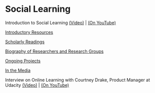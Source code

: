

# Social Learning


Introduction to Social Learning [(Video)](https://www.udacity.com/course/viewer#%21/c-ud915/l-4797360890/m-4806718561) | [(On YouTube)](https://www.youtube.com/watch?v=KpX8CQxRLIU)

[Introductory Resources](https://www.udacity.com/wiki/Educational_Technology/Social_Learning/Introductory_Resources)

[Scholarly Readings](https://www.udacity.com/wiki/Educational_Technology/Social_Learning/Scholarly_Readings)

[Biography of Researchers and Research Groups](https://www.udacity.com/wiki/Educational_Technology/Social_Learning/Biography_of_Researchers_and_Research_Groups)

[Ongoing Projects](https://www.udacity.com/wiki/Educational_Technology/Social_Learning/Ongoing_Projects)

[In the Media](https://www.udacity.com/wiki/Educational_Technology/Social_Learning/In_the_Media)

Interview on Online Learning with Courtney Drake, Product Manager at Udacity [(Video)](https://www.udacity.com/course/viewer#%21/c-ud915/l-4797360890/m-4920749492) | [(On YouTube)](https://www.youtube.com/watch?v=Qht-963q0bk)

